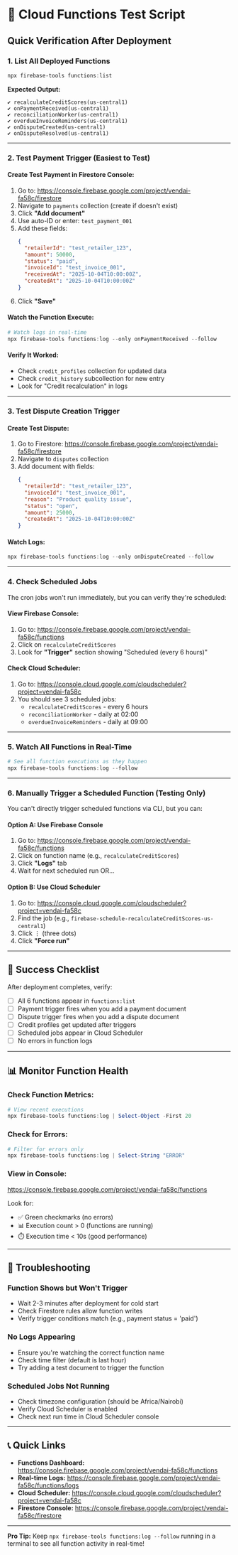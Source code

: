 # 🧪 Cloud Functions Test Script

## Quick Verification After Deployment

### 1. List All Deployed Functions
```powershell
npx firebase-tools functions:list
```

**Expected Output:**
```
✔ recalculateCreditScores(us-central1)
✔ onPaymentReceived(us-central1)
✔ reconciliationWorker(us-central1)
✔ overdueInvoiceReminders(us-central1)
✔ onDisputeCreated(us-central1)
✔ onDisputeResolved(us-central1)
```

---

### 2. Test Payment Trigger (Easiest to Test)

#### Create Test Payment in Firestore Console:
1. Go to: https://console.firebase.google.com/project/vendai-fa58c/firestore
2. Navigate to `payments` collection (create if doesn't exist)
3. Click **"Add document"**
4. Use auto-ID or enter: `test_payment_001`
5. Add these fields:
   ```json
   {
     "retailerId": "test_retailer_123",
     "amount": 50000,
     "status": "paid",
     "invoiceId": "test_invoice_001",
     "receivedAt": "2025-10-04T10:00:00Z",
     "createdAt": "2025-10-04T10:00:00Z"
   }
   ```
6. Click **"Save"**

#### Watch the Function Execute:
```powershell
# Watch logs in real-time
npx firebase-tools functions:log --only onPaymentReceived --follow
```

#### Verify It Worked:
- Check `credit_profiles` collection for updated data
- Check `credit_history` subcollection for new entry
- Look for "Credit recalculation" in logs

---

### 3. Test Dispute Creation Trigger

#### Create Test Dispute:
1. Go to Firestore: https://console.firebase.google.com/project/vendai-fa58c/firestore
2. Navigate to `disputes` collection
3. Add document with fields:
   ```json
   {
     "retailerId": "test_retailer_123",
     "invoiceId": "test_invoice_001",
     "reason": "Product quality issue",
     "status": "open",
     "amount": 25000,
     "createdAt": "2025-10-04T10:00:00Z"
   }
   ```

#### Watch Logs:
```powershell
npx firebase-tools functions:log --only onDisputeCreated --follow
```

---

### 4. Check Scheduled Jobs

The cron jobs won't run immediately, but you can verify they're scheduled:

#### View Firebase Console:
1. Go to: https://console.firebase.google.com/project/vendai-fa58c/functions
2. Click on `recalculateCreditScores`
3. Look for **"Trigger"** section showing "Scheduled (every 6 hours)"

#### Check Cloud Scheduler:
1. Go to: https://console.cloud.google.com/cloudscheduler?project=vendai-fa58c
2. You should see 3 scheduled jobs:
   - `recalculateCreditScores` - every 6 hours
   - `reconciliationWorker` - daily at 02:00
   - `overdueInvoiceReminders` - daily at 09:00

---

### 5. Watch All Functions in Real-Time
```powershell
# See all function executions as they happen
npx firebase-tools functions:log --follow
```

---

### 6. Manually Trigger a Scheduled Function (Testing Only)

You can't directly trigger scheduled functions via CLI, but you can:

#### Option A: Use Firebase Console
1. Go to: https://console.firebase.google.com/project/vendai-fa58c/functions
2. Click on function name (e.g., `recalculateCreditScores`)
3. Click **"Logs"** tab
4. Wait for next scheduled run OR...

#### Option B: Use Cloud Scheduler
1. Go to: https://console.cloud.google.com/cloudscheduler?project=vendai-fa58c
2. Find the job (e.g., `firebase-schedule-recalculateCreditScores-us-central1`)
3. Click ⋮ (three dots)
4. Click **"Force run"**

---

## 🎯 Success Checklist

After deployment completes, verify:

- [ ] All 6 functions appear in `functions:list`
- [ ] Payment trigger fires when you add a payment document
- [ ] Dispute trigger fires when you add a dispute document
- [ ] Credit profiles get updated after triggers
- [ ] Scheduled jobs appear in Cloud Scheduler
- [ ] No errors in function logs

---

## 📊 Monitor Function Health

### Check Function Metrics:
```powershell
# View recent executions
npx firebase-tools functions:log | Select-Object -First 20
```

### Check for Errors:
```powershell
# Filter for errors only
npx firebase-tools functions:log | Select-String "ERROR"
```

### View in Console:
https://console.firebase.google.com/project/vendai-fa58c/functions

Look for:
- ✅ Green checkmarks (no errors)
- 📊 Execution count > 0 (functions are running)
- ⏱️ Execution time < 10s (good performance)

---

## 🚨 Troubleshooting

### Function Shows but Won't Trigger
- Wait 2-3 minutes after deployment for cold start
- Check Firestore rules allow function writes
- Verify trigger conditions match (e.g., payment status = 'paid')

### No Logs Appearing
- Ensure you're watching the correct function name
- Check time filter (default is last hour)
- Try adding a test document to trigger the function

### Scheduled Jobs Not Running
- Check timezone configuration (should be Africa/Nairobi)
- Verify Cloud Scheduler is enabled
- Check next run time in Cloud Scheduler console

---

## 📞 Quick Links

- **Functions Dashboard:** https://console.firebase.google.com/project/vendai-fa58c/functions
- **Real-time Logs:** https://console.firebase.google.com/project/vendai-fa58c/functions/logs
- **Cloud Scheduler:** https://console.cloud.google.com/cloudscheduler?project=vendai-fa58c
- **Firestore Console:** https://console.firebase.google.com/project/vendai-fa58c/firestore

---

**Pro Tip:** Keep `npx firebase-tools functions:log --follow` running in a terminal to see all function activity in real-time!
